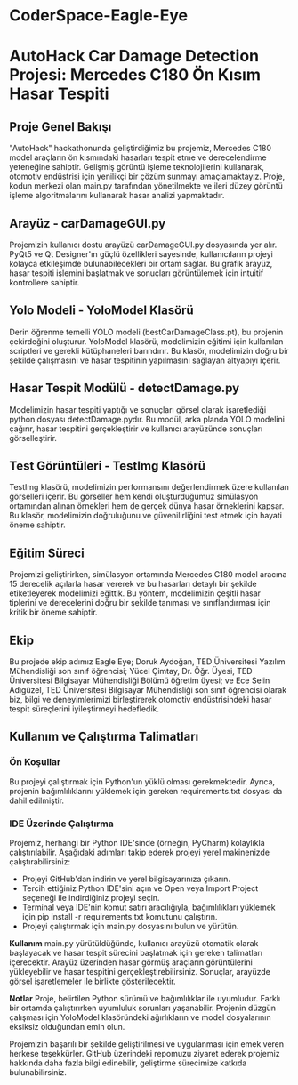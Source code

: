 # CoderSpace-Eagle-Eye

# AutoHack Car Damage Detection Projesi: Mercedes C180 Ön Kısım Hasar Tespiti
## Proje Genel Bakışı
"AutoHack" hackathonunda geliştirdiğimiz bu projemiz, Mercedes C180 model araçların ön kısmındaki hasarları tespit etme ve derecelendirme yeteneğine sahiptir. Gelişmiş görüntü işleme teknolojilerini kullanarak, otomotiv endüstrisi için yenilikçi bir çözüm sunmayı amaçlamaktayız. Proje, kodun merkezi olan main.py tarafından yönetilmekte ve ileri düzey görüntü işleme algoritmalarını kullanarak hasar analizi yapmaktadır.

## Arayüz - carDamageGUI.py
Projemizin kullanıcı dostu arayüzü carDamageGUI.py dosyasında yer alır. PyQt5 ve Qt Designer'ın güçlü özellikleri sayesinde, kullanıcıların projeyi kolayca etkileşimde bulunabilecekleri bir ortam sağlar. Bu grafik arayüz, hasar tespiti işlemini başlatmak ve sonuçları görüntülemek için intuitif kontrollere sahiptir.

## Yolo Modeli - YoloModel Klasörü
Derin öğrenme temelli YOLO modeli (bestCarDamageClass.pt), bu projenin çekirdeğini oluşturur. YoloModel klasörü, modelimizin eğitimi için kullanılan scriptleri ve gerekli kütüphaneleri barındırır. Bu klasör, modelimizin doğru bir şekilde çalışmasını ve hasar tespitinin yapılmasını sağlayan altyapıyı içerir.

## Hasar Tespit Modülü - detectDamage.py
Modelimizin hasar tespiti yaptığı ve sonuçları görsel olarak işaretlediği python dosyası detectDamage.pydır. Bu modül, arka planda YOLO modelini çağırır, hasar tespitini gerçekleştirir ve kullanıcı arayüzünde sonuçları görselleştirir.

## Test Görüntüleri - TestImg Klasörü
TestImg klasörü, modelimizin performansını değerlendirmek üzere kullanılan görselleri içerir. Bu görseller hem kendi oluşturduğumuz simülasyon ortamından alınan örnekleri hem de gerçek dünya hasar örneklerini kapsar. Bu klasör, modelimizin doğruluğunu ve güvenilirliğini test etmek için hayati öneme sahiptir.

## Eğitim Süreci
Projemizi geliştirirken, simülasyon ortamında Mercedes C180 model aracına 15 derecelik açılarla hasar vererek ve bu hasarları detaylı bir şekilde etiketleyerek modelimizi eğittik. Bu yöntem, modelimizin çeşitli hasar tiplerini ve derecelerini doğru bir şekilde tanıması ve sınıflandırması için kritik bir öneme sahiptir.

## Ekip
Bu projede ekip adımız Eagle Eye; Doruk Aydoğan, TED Üniversitesi Yazılım Mühendisliği son sınıf öğrencisi; Yücel Çimtay, Dr. Öğr. Üyesi, TED Üniversitesi Bilgisayar Mühendisliği Bölümü öğretim üyesi; ve Ece Selin Adıgüzel, TED Üniversitesi Bilgisayar Mühendisliği son sınıf öğrencisi olarak biz, bilgi ve deneyimlerimizi birleştirerek otomotiv endüstrisindeki hasar tespit süreçlerini iyileştirmeyi hedefledik.

## Kullanım ve Çalıştırma Talimatları
### Ön Koşullar
Bu projeyi çalıştırmak için Python'un yüklü olması gerekmektedir. Ayrıca, projenin bağımlılıklarını yüklemek için gereken requirements.txt dosyası da dahil edilmiştir.

### IDE Üzerinde Çalıştırma
Projemiz, herhangi bir Python IDE'sinde (örneğin, PyCharm) kolaylıkla çalıştırılabilir. Aşağıdaki adımları takip ederek projeyi yerel makinenizde çalıştırabilirsiniz:

+ Projeyi GitHub'dan indirin ve yerel bilgisayarınıza çıkarın.
+ Tercih ettiğiniz Python IDE'sini açın ve Open veya Import Project seçeneği ile indirdiğiniz projeyi seçin.
+ Terminal veya IDE'nin komut satırı aracılığıyla, bağımlılıkları yüklemek için pip install -r requirements.txt komutunu çalıştırın.
+ Projeyi çalıştırmak için main.py dosyasını bulun ve yürütün.

**Kullanım**
main.py yürütüldüğünde, kullanıcı arayüzü otomatik olarak başlayacak ve hasar tespit sürecini başlatmak için gereken talimatları içerecektir. Arayüz üzerinden hasar görmüş araçların görüntülerini yükleyebilir ve hasar tespitini gerçekleştirebilirsiniz. Sonuçlar, arayüzde görsel işaretlemeler ile birlikte gösterilecektir.

**Notlar**
Proje, belirtilen Python sürümü ve bağımlılıklar ile uyumludur. Farklı bir ortamda çalıştırırken uyumluluk sorunları yaşanabilir.
Projenin düzgün çalışması için YoloModel klasöründeki ağırlıkların ve model dosyalarının eksiksiz olduğundan emin olun.

Projemizin başarılı bir şekilde geliştirilmesi ve uygulanması için emek veren herkese teşekkürler. GitHub üzerindeki repomuzu ziyaret ederek projemiz hakkında daha fazla bilgi edinebilir, geliştirme sürecimize katkıda bulunabilirsiniz.
